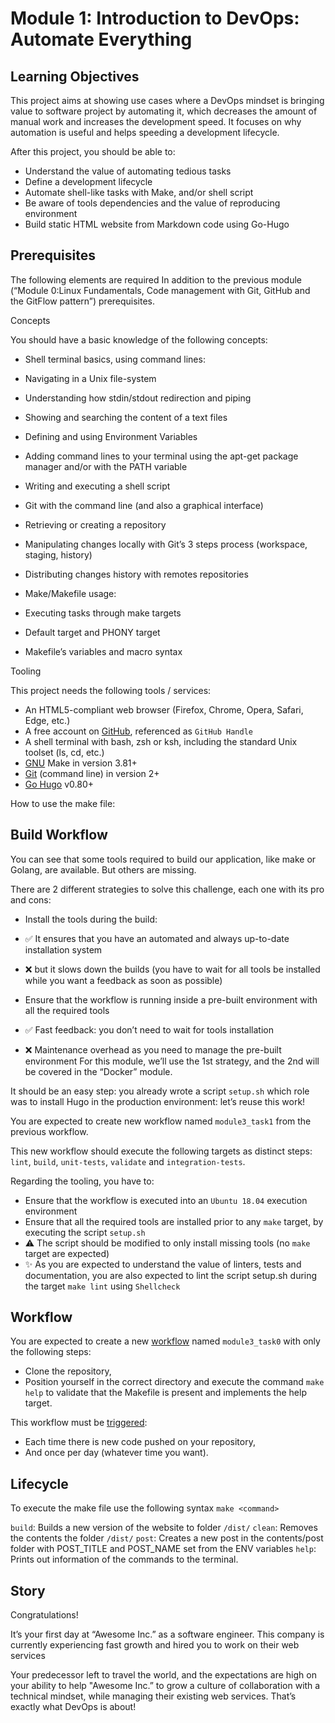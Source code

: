 # Module 1: Introduction to DevOps: Automate Everything

## Learning Objectives

This project aims at showing use cases where a DevOps mindset is bringing value
to software project by automating it, which decreases the amount of manual work
and increases the development speed. It focuses on why automation is useful and
 helps speeding a development lifecycle.

After this project, you should be able to:

- Understand the value of automating tedious tasks
- Define a development lifecycle
- Automate shell-like tasks with Make, and/or shell script
- Be aware of tools dependencies and the value of reproducing environment
- Build static HTML website from Markdown code using Go-Hugo

## Prerequisites

The following elements are required In addition to the previous module (“Module
0:Linux Fundamentals, Code management with Git, GitHub and the GitFlow pattern”)
prerequisites.

Concepts

You should have a basic knowledge of the following concepts:

- Shell terminal basics, using command lines:

- Navigating in a Unix file-system
- Understanding how stdin/stdout redirection and piping
- Showing and searching the content of a text files
- Defining and using Environment Variables
- Adding command lines to your terminal using the apt-get package manager and/or
with the PATH variable
- Writing and executing a shell script

- Git with the command line (and also a graphical interface)

- Retrieving or creating a repository
- Manipulating changes locally with Git’s 3 steps process (workspace, staging,
history)
- Distributing changes history with remotes repositories

- Make/Makefile usage:

- Executing tasks through make targets
- Default target and PHONY target
- Makefile’s variables and macro syntax

Tooling

This project needs the following tools / services:

- An HTML5-compliant web browser (Firefox, Chrome, Opera, Safari, Edge, etc.)
- A free account on [GitHub](https://github.com/), referenced as `GitHub Handle`
- A shell terminal with bash, zsh or ksh, including the standard Unix toolset
(ls, cd, etc.)
- [GNU](https://www.gnu.org/software/make/) Make in version 3.81+
- [Git](https://git-scm.com/book/en/v2/Getting-Started-The-Command-Line)
(command line) in version 2+
- [Go Hugo](https://gohugo.io/) v0.80+

How to use the make file:

## Build Workflow

You can see that some tools required to build our application, like make or
Golang, are available. But others are missing.

There are 2 different strategies to solve this challenge, each one with its pro
and cons:

- Install the tools during the build:

- ✅ It ensures that you have an automated and always up-to-date installation
system
- ❌ but it slows down the builds (you have to wait for all tools be installed
while you want a feedback as soon as possible)
- Ensure that the workflow is running inside a pre-built environment with all
the required tools

- ✅ Fast feedback: you don’t need to wait for tools installation
- ❌ Maintenance overhead as you need to manage the pre-built environment
For this module, we’ll use the 1st strategy, and the 2nd will be covered in the
“Docker” module.

It should be an easy step: you already wrote a script `setup.sh` which role was
to install Hugo in the production environment: let’s reuse this work!

You are expected to create new workflow named `module3_task1` from the previous
workflow.

This new workflow should execute the following targets as distinct steps:
`lint`, `build`, `unit-tests`, `validate` and `integration-tests`.

Regarding the tooling, you have to:

- Ensure that the workflow is executed into an `Ubuntu 18.04` execution
environment
- Ensure that all the required tools are installed prior to any `make` target,
by executing the script `setup.sh`
- ⚠️ The script should be modified to only install missing tools (no `make`
target are expected)
- ✨ As you are expected to understand the value of linters, tests and
documentation, you are also expected to lint the script setup.sh during
the target `make lint` using `Shellcheck`

## Workflow

You are expected to create a new [workflow](https://docs.github.com/en/actions)
named `module3_task0` with only the following steps:

- Clone the repository,
- Position yourself in the correct directory and execute the command `make help`
to validate that the Makefile is present and implements the help target.

This workflow must be [triggered](https://docs.github.com/en/actions/using-workflows/events-that-trigger-workflows):

- Each time there is new code pushed on your repository,
- And once per day (whatever time you want).

## Lifecycle

To execute the make file use the following syntax `make <command>`

`build`:
 Builds a new version of the website to folder `/dist/`
`clean`:
Removes the contents the folder `/dist/`
`post`:
Creates a new post in the contents/post folder with POST_TITLE and POST_NAME
set from the ENV variables
`help`:
Prints out information of the commands to the terminal.

## Story

Congratulations!

It’s your first day at “Awesome Inc.” as a software engineer. This company is
currently experiencing fast growth and hired you to work on their web services

Your predecessor left to travel the world, and the expectations are high on your
ability to help "Awesome Inc.” to grow a culture of collaboration with a
technical mindset, while managing their existing web services. That’s exactly what DevOps is about!
